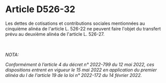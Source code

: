 # Article D526-32

<p>Les dettes de cotisations et contributions sociales mentionnées au cinquième alinéa de l'article L. 526-22 ne peuvent faire l'objet du transfert prévu au deuxième alinéa de l'article L. 526-27.</p><br/><br/><i>NOTA:<p>Conformément à l’article 4 du décret n° 2022-799 du 12 mai 2022, ces dispositions entrent en vigueur le 15 mai 2022 en application du premier alinéa du I de l'article 19 de la loi n° 2022-172 du 14 février 2022.</p></i>